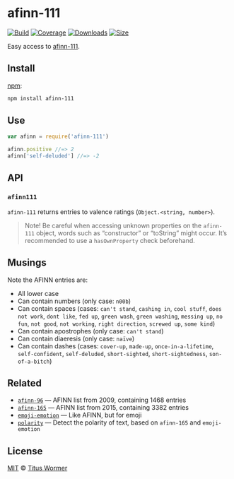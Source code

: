 # afinn-111

[![Build][build-badge]][build]
[![Coverage][coverage-badge]][coverage]
[![Downloads][downloads-badge]][downloads]
[![Size][size-badge]][size]

Easy access to [afinn-111][afinn111].

## Install

[npm][]:

```sh
npm install afinn-111
```

## Use

```js
var afinn = require('afinn-111')

afinn.positive //=> 2
afinn['self-deluded'] //=> -2
```

## API

### `afinn111`

`afinn-111` returns entries to valence ratings (`Object.<string, number>`).

> Note!
> Be careful when accessing unknown properties on the `afinn-111` object, words
> such as “constructor” or “toString” might occur.
> It’s recommended to use a `hasOwnProperty` check beforehand.

## Musings

Note the AFINN entries are:

*   All lower case
*   Can contain numbers (only case: `n00b`)
*   Can contain spaces (cases: `can't stand`, `cashing in`,
    `cool stuff`, `does not work`, `dont like`, `fed up`, `green wash`,
    `green washing`, `messing up`, `no fun`, `not good`, `not working`,
    `right direction`, `screwed up`, `some kind`)
*   Can contain apostrophes (only case: `can't stand`)
*   Can contain diaeresis (only case: `naïve`)
*   Can contain dashes (cases: `cover-up`, `made-up`,
    `once-in-a-lifetime`, `self-confident`, `self-deluded`,
    `short-sighted`, `short-sightedness`, `son-of-a-bitch`)

## Related

*   [`afinn-96`](https://github.com/words/afinn-96)
    — AFINN list from 2009, containing 1468 entries
*   [`afinn-165`](https://github.com/words/afinn-165)
    — AFINN list from 2015, containing 3382 entries
*   [`emoji-emotion`](https://github.com/words/emoji-emotion)
    — Like AFINN, but for emoji
*   [`polarity`](https://github.com/words/polarity)
    — Detect the polarity of text, based on `afinn-165` and `emoji-emotion`

## License

[MIT][license] © [Titus Wormer][author]

<!-- Definitions -->

[build-badge]: https://github.com/words/afinn-111/workflows/main/badge.svg

[build]: https://github.com/words/afinn-111/actions

[coverage-badge]: https://img.shields.io/codecov/c/github/words/afinn-111.svg

[coverage]: https://codecov.io/github/words/afinn-111

[downloads-badge]: https://img.shields.io/npm/dm/afinn-111.svg

[downloads]: https://www.npmjs.com/package/afinn-111

[size-badge]: https://img.shields.io/bundlephobia/minzip/afinn-111.svg

[size]: https://bundlephobia.com/result?p=afinn-111

[npm]: https://docs.npmjs.com/cli/install

[license]: license

[author]: https://wooorm.com

[afinn111]: https://www2.imm.dtu.dk/pubdb/views/publication_details.php?id=6010
